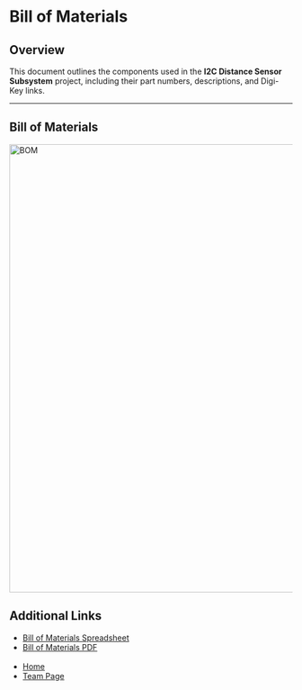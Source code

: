 # Bill of Materials

## Overview
This document outlines the components used in the **I2C Distance Sensor Subsystem** project, including their part numbers, descriptions, and Digi-Key links.

---

## Bill of Materials
<img width="796" alt="BOM" src="https://github.com/user-attachments/assets/071c6910-cb28-4317-8556-565da1690b61" />


<h2>Additional Links</h2>
<ul>
    <li><a href="https://docs.google.com/spreadsheets/d/1HdMWEoLG3SRwdmbIi7ydCH9Valhw37C32XCujoscbS8/edit?usp=sharing">Bill of Materials Spreadsheet</a></li>
    <li><a href="https://github.com/user-attachments/files/20045981/JULIA.BOM.-.Sheet1.pdf">Bill of Materials PDF</a></li> <br>
    <li><a href="https://juliasmith141414.github.io/">Home</a></li>
    <li><a href="https://egr314-2025-s-301.github.io/main-page/">Team Page</a></li>
</ul>

